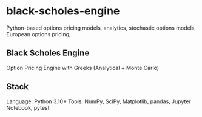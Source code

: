 # black-scholes-engine
Python-based options pricing models, analytics, stochastic options models, European options pricing, 

## Black Scholes Engine 
Option Pricing Engine with Greeks (Analytical + Monte Carlo)

## Stack
Language: Python 3.10+
Tools: NumPy, SciPy, Matplotlib, pandas, Jupyter Notebook, pytest

